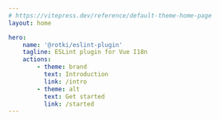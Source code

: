 ```yaml
---
# https://vitepress.dev/reference/default-theme-home-page
layout: home

hero:
    name: '@rotki/eslint-plugin'
    tagline: ESLint plugin for Vue I18n
    actions:
        - theme: brand
          text: Introduction
          link: /intro
        - theme: alt
          text: Get started
          link: /started
---
```

